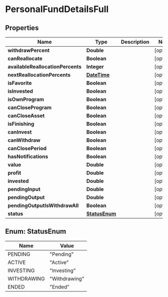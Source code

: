 
# PersonalFundDetailsFull

## Properties
Name | Type | Description | Notes
------------ | ------------- | ------------- | -------------
**withdrawPercent** | **Double** |  |  [optional]
**canReallocate** | **Boolean** |  |  [optional]
**availableReallocationPercents** | **Integer** |  |  [optional]
**nextReallocationPercents** | [**DateTime**](DateTime.md) |  |  [optional]
**isFavorite** | **Boolean** |  |  [optional]
**isInvested** | **Boolean** |  |  [optional]
**isOwnProgram** | **Boolean** |  |  [optional]
**canCloseProgram** | **Boolean** |  |  [optional]
**canCloseAsset** | **Boolean** |  |  [optional]
**isFinishing** | **Boolean** |  |  [optional]
**canInvest** | **Boolean** |  |  [optional]
**canWithdraw** | **Boolean** |  |  [optional]
**canClosePeriod** | **Boolean** |  |  [optional]
**hasNotifications** | **Boolean** |  |  [optional]
**value** | **Double** |  |  [optional]
**profit** | **Double** |  |  [optional]
**invested** | **Double** |  |  [optional]
**pendingInput** | **Double** |  |  [optional]
**pendingOutput** | **Double** |  |  [optional]
**pendingOutputIsWithdrawAll** | **Boolean** |  |  [optional]
**status** | [**StatusEnum**](#StatusEnum) |  |  [optional]


<a name="StatusEnum"></a>
## Enum: StatusEnum
Name | Value
---- | -----
PENDING | &quot;Pending&quot;
ACTIVE | &quot;Active&quot;
INVESTING | &quot;Investing&quot;
WITHDRAWING | &quot;Withdrawing&quot;
ENDED | &quot;Ended&quot;



